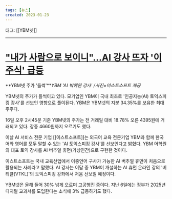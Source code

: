 ```yaml
---
tags: [뉴스]
created: 2023-01-23
---
```


태그: [[YBM넷]]

___

# ["내가 사람으로 보이니"…AI 강사 뜨자 '이 주식' 급등](https://n.news.naver.com/article/015/0004799870?sid=101)
**YBM넷 주가 '들썩'***YBM 'AI 박혜원 강사' /사진=이스트소프트 제공*  

YBM넷의 주가가 들썩이고 있다. 모기업인 YBM이 국내 최초로 '인공지능(AI) 토익스피킹 강사'를 선보인 영향으로 풀이된다. YBM은 YBM넷의 지분 34.35%를 보유한 최대주주다.

16일 오후 2시45분 기준 YBM넷의 주가는 전 거래일 대비 18.78% 오른 4395원에 거래되고 있다. 장중 4660원까지 오르기도 했다.

이날 AI 서비스 전문 기업 [[이스트소프트]]는 외국어 교육 전문기업 YBM과 함께 한국어와 영어를 모두 말할 수 있는 'AI 토익스피킹 강사'를 선보인다고 밝혔다. YBM 어학원의 대표 토익 강사를 AI 버추얼 휴먼(가상인간)으로 구현한 것이다.

이스트소프트는 국내 교육산업에서 이중언어 구사가 가능한 AI 버추얼 휴먼이 처음으로 활용되는 사례라고 말했다. AI 강사는 이달 중 YBM이 개설하는 AI 휴먼 온라인 강의 '버티클(VTKL)'의 토익스피킹 강좌에서 처음 선보일 예정이다.

YBM넷은 올해 들어 30% 넘게 오르며 고공행진 중이다. 지난 6일에는 정부가 2025년 디지털 교과서를 도입한다는 소식에 3% 급등하기도 했다.

